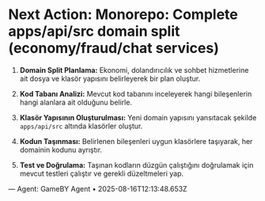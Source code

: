 # Next Action: Monorepo: Complete apps/api/src domain split (economy/fraud/chat services)

1. **Domain Split Planlama:** Ekonomi, dolandırıcılık ve sohbet hizmetlerine ait dosya ve klasör yapısını belirleyerek bir plan oluştur.
   
2. **Kod Tabanı Analizi:** Mevcut kod tabanını inceleyerek hangi bileşenlerin hangi alanlara ait olduğunu belirle.

3. **Klasör Yapısının Oluşturulması:** Yeni domain yapısını yansıtacak şekilde `apps/api/src` altında klasörler oluştur.

4. **Kodun Taşınması:** Belirlenen bileşenleri uygun klasörlere taşıyarak, her domainin kodunu ayrıştır.

5. **Test ve Doğrulama:** Taşınan kodların düzgün çalıştığını doğrulamak için mevcut testleri çalıştır ve gerekli düzeltmeleri yap.

— Agent: GameBY Agent • 2025-08-16T12:13:48.653Z
